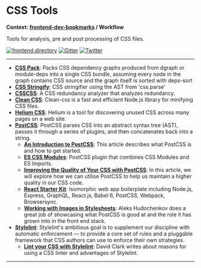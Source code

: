 # CSS Tools

**Context: [frontend-dev-bookmarks](../README.md) / Workflow**

Tools for analysis, pre and post processing of CSS files.

[![frontend.directory](https://img.shields.io/badge/frontend-directory-blue.svg?style=flat-square)](http://frontend.directory/)
[![Gitter](https://img.shields.io/gitter/room/dypsilon/frontend-dev-bookmarks.svg?style=flat-square&maxAge=2592000)](https://gitter.im/dypsilon/frontend-dev-bookmarks)
[![Twitter](https://img.shields.io/badge/follow-twitter-55acee.svg?style=flat-square)](https://twitter.com/FrontendDir)

-----------------------------------------

* **[CSS Pack](https://www.npmjs.com/package/css-pack)**: Packs CSS dependency graphs produced from dgraph or module-deps into a single CSS bundle, assuming every node in the graph contains CSS source and the graph itself is sorted with deps-sort
* **[CSS Stringify](https://github.com/reworkcss/css-stringify)**: CSS stringifier using the AST from 'css.parse'
* **[CSSCSS](http://zmoazeni.github.io/csscss/)**: A CSS redundancy analyzer that analyzes redundancy.
* **[Clean CSS](https://www.npmjs.com/package/clean-css)**: Clean-css is a fast and efficient Node.js library for minifying CSS files.
* **[Helium CSS](https://github.com/geuis/helium-css)**: Helium is a tool for discovering unused CSS across many pages on a web site.
* **[PostCSS](http://postcss.org/)**: PostCSS parses CSS into an abstract syntax tree (AST), passes it through a series of plugins, and then concatenates back into a string.
    - **[An Introduction to PostCSS](https://www.sitepoint.com/an-introduction-to-postcss/)**: This article describes what PostCSS is and how to get started.
    - **[ES CSS Modules](https://github.com/jacobp100/es-css-modules)**: PostCSS plugin that combines CSS Modules and ES Imports.
    - **[Improving the Quality of Your CSS with PostCSS](https://www.sitepoint.com/improving-the-quality-of-your-css-with-postcss/)**: In this article, we will explore how we can utilise PostCSS to help us maintain a higher quality in our CSS code.
    - **[React Starter Kit](https://www.reactstarterkit.com/)**: Isomorphic web app boilerplate including Node.js, Express, GraphQL, React.js, Babel 6, PostCSS, Webpack, Browsersync.
    - **[Working with Images in Stylesheets](https://css-tricks.com/images-in-postcss/)**: Aleks Hudochenkov does a great job of showcasing what PostCSS is good at and the role it has grown into in the front end stack.
* **[Stylelint](http://stylelint.io/)**: Stylelint's ambitious goal is to supplement our discipline with automatic enforcement — to provide a core set of rules and a pluggable framework that CSS authors can use to enforce their own strategies.
    - **[Lint your CSS with Stylelint](https://css-tricks.com/stylelint/)**: David Clark writes about reasons for using a CSS linter and advantages of Stylelint.

------------------
